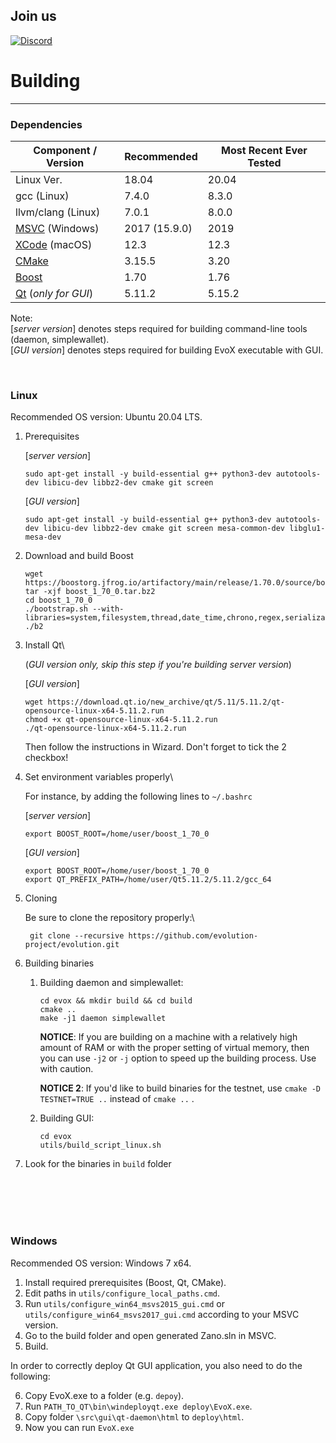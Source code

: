 <!--[![Coverity Scan](https://scan.coverity.com/projects/18767/badge.svg)](https://scan.coverity.com/projects/zanoproject)-->

## Join us

[![Discord](https://img.shields.io/discord/648609336796512266?label=discord&logo=discord)](https://discord.gg/erYnAQf)


# Building
--------


### Dependencies
| Component / Version | Recommended | Most Recent Ever Tested |
|--|--|--|
| Linux Ver. | 18.04 | 20.04 |
| gcc (Linux) | 7.4.0 | 8.3.0 |
| llvm/clang (Linux) | 7.0.1 | 8.0.0 |
| [MSVC](https://visualstudio.microsoft.com/downloads/) (Windows) | 2017 (15.9.0) | 2019 |
| [XCode](https://developer.apple.com/downloads/) (macOS) | 12.3 | 12.3 |
| [CMake](https://cmake.org/download/) | 3.15.5 | 3.20 |
| [Boost](https://www.boost.org/users/download/) | 1.70 | 1.76 |
| [Qt](https://download.qt.io/archive/qt/) (*only for GUI*) | 5.11.2 | 5.15.2 |

Note:\
[*server version*] denotes steps required for building command-line tools (daemon, simplewallet).\
[*GUI version*] denotes steps required for building EvoX executable with GUI.

<br />

### Linux

Recommended OS version: Ubuntu 20.04 LTS.

1. Prerequisites

   [*server version*]
   
       sudo apt-get install -y build-essential g++ python3-dev autotools-dev libicu-dev libbz2-dev cmake git screen
          
   [*GUI version*]

       sudo apt-get install -y build-essential g++ python3-dev autotools-dev libicu-dev libbz2-dev cmake git screen mesa-common-dev libglu1-mesa-dev

2. Download and build Boost

       wget https://boostorg.jfrog.io/artifactory/main/release/1.70.0/source/boost_1_70_0.tar.bz2
       tar -xjf boost_1_70_0.tar.bz2
       cd boost_1_70_0
       ./bootstrap.sh --with-libraries=system,filesystem,thread,date_time,chrono,regex,serialization,atomic,program_options,locale,timer
       ./b2

3. Install Qt\

    (*GUI version only, skip this step if you're building server version*)

    [*GUI version*]

       wget https://download.qt.io/new_archive/qt/5.11/5.11.2/qt-opensource-linux-x64-5.11.2.run
       chmod +x qt-opensource-linux-x64-5.11.2.run
       ./qt-opensource-linux-x64-5.11.2.run

    Then follow the instructions in Wizard. Don't forget to tick the 2 checkbox!

4. Set environment variables properly\

    For instance, by adding the following lines to `~/.bashrc`

    [*server version*]

       export BOOST_ROOT=/home/user/boost_1_70_0  


    [*GUI version*]

       export BOOST_ROOT=/home/user/boost_1_70_0  
       export QT_PREFIX_PATH=/home/user/Qt5.11.2/5.11.2/gcc_64

5. Cloning

    Be sure to clone the repository properly:\

        git clone --recursive https://github.com/evolution-project/evolution.git

6. Building binaries

   1. Building daemon and simplewallet:


          cd evox && mkdir build && cd build
          cmake ..
          make -j1 daemon simplewallet


      **NOTICE**: If you are building on a machine with a relatively high amount of RAM or with the proper setting of virtual memory, then you can use `-j2` or `-j` option to speed up the building process. Use with caution.
      
      **NOTICE 2**: If you'd like to build binaries for the testnet, use `cmake -D TESTNET=TRUE ..` instead of `cmake ..` .
   
   1. Building GUI:

          cd evox
          utils/build_script_linux.sh

7. Look for the binaries in `build` folder

<br />
<br />
<br />
<br />

### Windows
Recommended OS version: Windows 7 x64.
1. Install required prerequisites (Boost, Qt, CMake).
2. Edit paths in `utils/configure_local_paths.cmd`.
3. Run `utils/configure_win64_msvs2015_gui.cmd` or `utils/configure_win64_msvs2017_gui.cmd` according to your MSVC version.
4. Go to the build folder and open generated Zano.sln in MSVC.
5. Build.

In order to correctly deploy Qt GUI application, you also need to do the following:

6. Copy EvoX.exe to a folder (e.g. `depoy`). 
7. Run  `PATH_TO_QT\bin\windeployqt.exe deploy\EvoX.exe`.
8. Copy folder `\src\gui\qt-daemon\html` to `deploy\html`.
9. Now you can run `EvoX.exe`

<br />

<!--## I dont support

### macOS
Recommended OS version: macOS Sierra 10.15.4 x64.
1. Install required prerequisites.
2. Set environment variables as stated in `utils/macosx_build_config.command`.
3.  `mkdir build` <br> `cd build` <br> `cmake ..` <br> `make`

To build GUI application:

1. Create self-signing certificate via Keychain Access:\
    a. Run Keychain Access.\
    b. Choose Keychain Access > Certificate Assistant > Create a Certificate.\
    c. Use “Zano” (without quotes) as certificate name.\
    d. Choose “Code Signing” in “Certificate Type” field.\
    e. Press “Create”, then “Done”.\
    f. Make sure the certificate was added to keychain "System". If not—move it to "System".\
    g. Double click the certificate you've just added, enter the trust section and under "When using this certificate" select "Always trust".\
    h. Unfold the certificate in Keychain Access window and double click the underlying private key "Zano". Select "Access Control" tab, then select "Allow all applications to access this item". Click "Save Changes".
2. Revise building script, comment out unwanted steps and run it:  `utils/build_script_mac_osx.sh`
3. The application should be here: `/buid_mac_osx_64/release/src`-->

